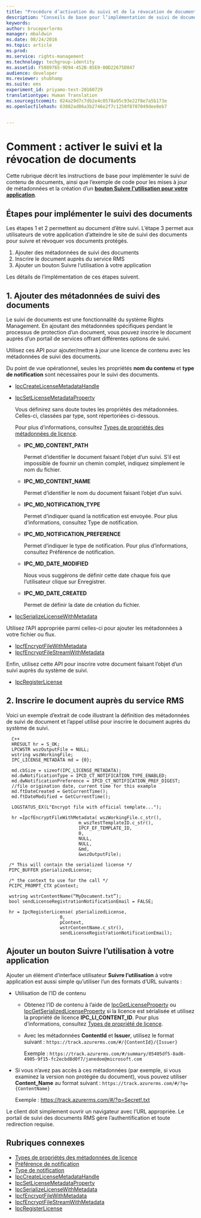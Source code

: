 ```yaml
---
title: "Procédure d’activation du suivi et de la révocation de documents | Azure RMS"
description: "Conseils de base pour l’implémentation de suivi de documents"
keywords: 
author: bruceperlerms
manager: mbaldwin
ms.date: 08/24/2016
ms.topic: article
ms.prod: 
ms.service: rights-management
ms.technology: techgroup-identity
ms.assetid: F5089765-9D94-452B-85E0-00D22675D847
audience: developer
ms.reviewer: shubhamp
ms.suite: ems
experiment_id: priyamo-test-20160729
translationtype: Human Translation
ms.sourcegitcommit: 024a29d7c7db2e4c0578a95c93e22f8e7a5b173e
ms.openlocfilehash: 63882ad86a3b2746e2f7c1250f8707049dee8eb7


---
```


# Comment : activer le suivi et la révocation de documents

Cette rubrique décrit les instructions de base pour implémenter le suivi de contenu de documents, ainsi que l’exemple de code pour les mises à jour de métadonnées et la création d’un [**bouton Suivre l'utilisation pour votre application**](#add-a-track-usage-button-to-your-app).

## Étapes pour implémenter le suivi des documents

Les étapes 1 et 2 permettent au document d’être suivi. L’étape 3 permet aux utilisateurs de votre application d’atteindre le site de suivi des documents pour suivre et révoquer vos documents protégés.

1. Ajouter des métadonnées de suivi des documents
2. Inscrire le document auprès du service RMS
3. Ajouter un bouton Suivre l’utilisation à votre application

Les détails de l’implémentation de ces étapes suivent.

## 1. Ajouter des métadonnées de suivi des documents

Le suivi de documents est une fonctionnalité du système Rights Management. En ajoutant des métadonnées spécifiques pendant le processus de protection d’un document, vous pouvez inscrire le document auprès d’un portail de services offrant différentes options de suivi.

Utilisez ces API pour ajouter/mettre à jour une licence de contenu avec les métadonnées de suivi des documents.


Du point de vue opérationnel, seules les propriétés **nom du contenu** et **type de notification** sont nécessaires pour le suivi des documents.


- [IpcCreateLicenseMetadataHandle](/rights-management/sdk/2.1/api/win/functions#msipc_ipccreatelicensemetadatahandle)
- [IpcSetLicenseMetadataProperty](/rights-management/sdk/2.1/api/win/functions#msipc_ipcsetlicensemetadataproperty)

  Vous définirez sans doute toutes les propriétés des métadonnées. Celles-ci, classées par type, sont répertoriées ci-dessous.

  Pour plus d’informations, consultez [Types de propriétés des métadonnées de licence](/rights-management/sdk/2.1/api/win/constants#msipc_license_metadata_property_types).

  - **IPC_MD_CONTENT_PATH**

    Permet d’identifier le document faisant l’objet d’un suivi. S’il est impossible de fournir un chemin complet, indiquez simplement le nom du fichier.

  - **IPC_MD_CONTENT_NAME**

    Permet d’identifier le nom du document faisant l’objet d’un suivi.

  - **IPC_MD_NOTIFICATION_TYPE**

    Permet d’indiquer quand la notification est envoyée. Pour plus d’informations, consultez Type de notification.

  - **IPC_MD_NOTIFICATION_PREFERENCE**

    Permet d’indiquer le type de notification. Pour plus d’informations, consultez Préférence de notification.

  - **IPC_MD_DATE_MODIFIED**

    Nous vous suggérons de définir cette date chaque fois que l’utilisateur clique sur Enregistrer.

  - **IPC_MD_DATE_CREATED**

    Permet de définir la date de création du fichier.

- [IpcSerializeLicenseWithMetadata](/rights-management/sdk/2.1/api/win/functions#msipc_ipcserializelicensemetadata)

Utilisez l’API appropriée parmi celles-ci pour ajouter les métadonnées à votre fichier ou flux.

- [IpcfEncryptFileWithMetadata](/rights-management/sdk/2.1/api/win/functions#msipc_ipcfencryptfilewithmetadata)
- [IpcfEncryptFileStreamWithMetadata](/rights-management/sdk/2.1/api/win/functions#msipc_ipcfencryptfilestreamwithmetadata)

Enfin, utilisez cette API pour inscrire votre document faisant l’objet d’un suivi auprès du système de suivi.

- [IpcRegisterLicense](/rights-management/sdk/2.1/api/win/functions#msipc_ipcregisterlicense)


## 2. Inscrire le document auprès du service RMS

Voici un exemple d’extrait de code illustrant la définition des métadonnées de suivi de document et l’appel utilisé pour inscrire le document auprès du système de suivi.

      C++
      HRESULT hr = S_OK;
      LPCWSTR wszOutputFile = NULL;
      wstring wszWorkingFile;
      IPC_LICENSE_METADATA md = {0};

      md.cbSize = sizeof(IPC_LICENSE_METADATA);
      md.dwNotificationType = IPCD_CT_NOTIFICATION_TYPE_ENABLED;
      md.dwNotificationPreference = IPCD_CT_NOTIFICATION_PREF_DIGEST;
      //file origination date, current time for this example
      md.ftDateCreated = GetCurrentTime();
      md.ftDateModified = GetCurrentTime();

      LOGSTATUS_EX(L"Encrypt file with official template...");

      hr =IpcfEncryptFileWithMetadata( wszWorkingFile.c_str(),
                               m_wszTestTemplateID.c_str(),
                               IPCF_EF_TEMPLATE_ID,
                               0,
                               NULL,
                               NULL,
                               &md,
                               &wszOutputFile);

     /* This will contain the serialized license */
     PIPC_BUFFER pSerializedLicense;

     /* the context to use for the call */
     PCIPC_PROMPT_CTX pContext;

     wstring wstrContentName(“MyDocument.txt”);
     bool sendLicenseRegistrationNotificationEmail = FALSE;

     hr = IpcRegisterLicense( pSerializedLicense,
                        0,
                        pContext,
                        wstrContentName.c_str(),
                        sendLicenseRegistrationNotificationEmail);

## Ajouter un bouton **Suivre l’utilisation** à votre application

Ajouter un élément d’interface utilisateur **Suivre l’utilisation** à votre application est aussi simple qu’utiliser l’un des formats d’URL suivants :

- Utilisation de l’ID de contenu
  - Obtenez l’ID de contenu à l’aide de [IpcGetLicenseProperty](/rights-management/sdk/2.1/api/win/functions#msipc_ipcgetlicenseproperty) ou [IpcGetSerializedLicenseProperty](/rights-management/sdk/2.1/api/win/functions#msipc_ipcgetserializedlicenseproperty) si la licence est sérialisée et utilisez la propriété de licence **IPC_LI_CONTENT_ID**. Pour plus d’informations, consultez [Types de propriété de licence](/rights-management/sdk/2.1/api/win/constants#msipc_license_property_types).
  - Avec les métadonnées **ContentId** et **Issuer**, utilisez le format suivant : `https://track.azurerms.com/#/{ContentId}/{Issuer}`

    Exemple : `https://track.azurerms.com/#/summary/05405df5-8ad6-4905-9f15-fc2ecbd8d0f7/janedoe@microsoft.com`

- Si vous n’avez pas accès à ces métadonnées (par exemple, si vous examinez la version non protégée du document), vous pouvez utiliser **Content_Name** au format suivant : `https://track.azurerms.com/#/?q={ContentName}`

  Exemple : https://track.azurerms.com/#/?q=Secret!.txt

Le client doit simplement ouvrir un navigateur avec l’URL appropriée. Le portail de suivi des documents RMS gère l’authentification et toute redirection requise.

## Rubriques connexes

* [Types de propriétés des métadonnées de licence](/rights-management/sdk/2.1/api/win/constants#msipc_license_metadata_property_types)
* [Préférence de notification](/rights-management/sdk/2.1/api/win/constants#msipc_notification_preference)
* [Type de notification](/rights-management/sdk/2.1/api/win/constants#msipc_notification_type)
* [IpcCreateLicenseMetadataHandle](/rights-management/sdk/2.1/api/win/functions#msipc_ipccreatelicensemetadatahandle)
* [IpcSetLicenseMetadataProperty](/rights-management/sdk/2.1/api/win/functions#msipc_ipcsetlicensemetadataproperty)
* [IpcSerializeLicenseWithMetadata](/rights-management/sdk/2.1/api/win/functions#msipc_ipcserializelicensemetadata)
* [IpcfEncryptFileWithMetadata](/rights-management/sdk/2.1/api/win/functions#msipc_ipcfencryptfilewithmetadata)
* [IpcfEncryptFileStreamWithMetadata](/rights-management/sdk/2.1/api/win/functions#msipc_ipcfencryptfilestreamwithmetadata)
* [IpcRegisterLicense](/rights-management/sdk/2.1/api/win/functions#msipc_ipcregisterlicense)

 



<!--HONumber=Aug16_HO4-->


